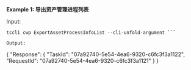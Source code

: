 **Example 1: 导出资产管理进程列表**



Input: 

```
tccli cwp ExportAssetProcessInfoList --cli-unfold-argument ```

Output: 
```
{
    "Response": {
        "TaskId": "07a92740-5e54-4ea6-9320-c6fc3f3a1122",
        "RequestId": "07a92740-5e54-4ea6-9320-c6fc3f3a1121"
    }
}
```

